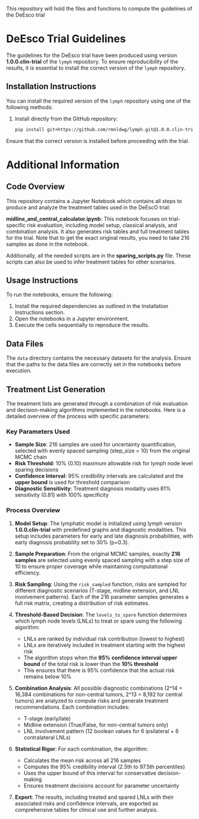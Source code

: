 This repository will hold the files and functions to compute the guidelines of the DeEsco trial
# DeEsco Trial Guidelines

The guidelines for the DeEsco trial have been produced using version **1.0.0.clin-trial** of the `lymph` repository. To ensure reproducibility of the results, it is essential to install the correct version of the `lymph` repository.

## Installation Instructions

You can install the required version of the `lymph` repository using one of the following methods:

1. Install directly from the GitHub repository:
    ```bash
    pip install git+https://github.com/rmnldwg/lymph.git@1.0.0.clin-trial
    ```
Ensure that the correct version is installed before proceeding with the trial.

# Additional Information

## Code Overview

This repository contains a Jupyter Notebook which contains all steps to produce and analyze the treatment tables used in the DeEscO trial:

**midline_and_central_calculator.ipynb**: This notebook focuses on trial-specific risk evaluation, including model setup, classical analysis, and combination analysis. It also generates risk tables and full treatment tables for the trial. Note that to get the exact original results, you need to take 216 samples as done in the notebook.

Additionally, all the needed scripts are in the **sparing_scripts.py** file. These scripts can also be used to infer treatment tables for other scenarios.


## Usage Instructions

To run the notebooks, ensure the following:

1. Install the required dependencies as outlined in the Installation Instructions section.
2. Open the notebooks in a Jupyter environment.
3. Execute the cells sequentially to reproduce the results.

## Data Files

The `data` directory contains the necessary datasets for the analysis. Ensure that the paths to the data files are correctly set in the notebooks before execution.

## Treatment List Generation

The treatment lists are generated through a combination of risk evaluation and decision-making algorithms implemented in the notebooks. Here is a detailed overview of the process with specific parameters:

### Key Parameters Used

- **Sample Size**: 216 samples are used for uncertainty quantification, selected with evenly spaced sampling (step_size = 10) from the original MCMC chain
- **Risk Threshold**: 10% (0.10) maximum allowable risk for lymph node level sparing decisions
- **Confidence Interval**: 95% credibility intervals are calculated and the **upper bound** is used for threshold comparison
- **Diagnostic Sensitivity**: Treatment diagnosis modality uses 81% sensitivity (0.81) with 100% specificity

### Process Overview

1. **Model Setup**: The lymphatic model is initialized using lymph version **1.0.0.clin-trial** with predefined graphs and diagnostic modalities. This setup includes parameters for early and late diagnosis probabilities, with early diagnosis probability set to 30% (p=0.3).

2. **Sample Preparation**: From the original MCMC samples, exactly **216 samples** are selected using evenly spaced sampling with a step size of 10 to ensure proper coverage while maintaining computational efficiency.

3. **Risk Sampling**: Using the `risk_sampled` function, risks are sampled for different diagnostic scenarios (T-stage, midline extension, and LNL involvement patterns). Each of the 216 parameter samples generates a full risk matrix, creating a distribution of risk estimates.

4. **Threshold-Based Decision**: The `levels_to_spare` function determines which lymph node levels (LNLs) to treat or spare using the following algorithm:
   - LNLs are ranked by individual risk contribution (lowest to highest)
   - LNLs are iteratively included in treatment starting with the highest risk
   - The algorithm stops when the **95% confidence interval upper bound** of the total risk is lower than the **10% threshold**
   - This ensures that there is 95% confidence that the actual risk remains below 10%

5. **Combination Analysis**: All possible diagnostic combinations (2^14 = 16,384 combinations for non-central tumors, 2^13 = 8,192 for central tumors) are analyzed to compute risks and generate treatment recommendations. Each combination includes:
   - T-stage (early/late)
   - Midline extension (True/False, for non-central tumors only)
   - LNL involvement pattern (12 boolean values for 6 ipsilateral + 6 contralateral LNLs)

6. **Statistical Rigor**: For each combination, the algorithm:
   - Calculates the mean risk across all 216 samples
   - Computes the 95% credibility interval (2.5th to 97.5th percentiles)
   - Uses the upper bound of this interval for conservative decision-making
   - Ensures treatment decisions account for parameter uncertainty

7. **Export**: The results, including treated and spared LNLs with their associated risks and confidence intervals, are exported as comprehensive tables for clinical use and further analysis.